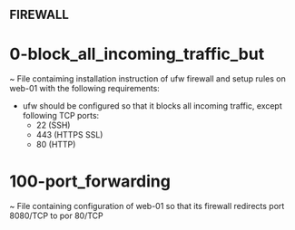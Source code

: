 ## FIREWALL

#  0-block_all_incoming_traffic_but
~ File contaiming installation instruction of ufw firewall and setup rules on web-01 with the following requirements:
- ufw should be configured so that it blocks all incoming traffic, except following TCP ports:
  - 22 (SSH)
  - 443 (HTTPS SSL)
  - 80 (HTTP)
 
 # 100-port_forwarding
 ~ File containing configuration of web-01 so that its firewall redirects port 8080/TCP to por 80/TCP
